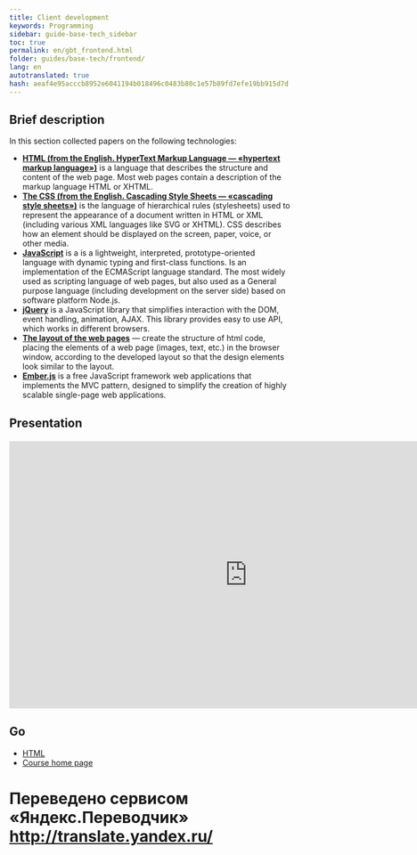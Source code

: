 ```yaml
--- 
title: Client development 
keywords: Programming 
sidebar: guide-base-tech_sidebar 
toc: true 
permalink: en/gbt_frontend.html 
folder: guides/base-tech/frontend/ 
lang: en 
autotranslated: true 
hash: aeaf4e95acccb8952e6041194b018496c0483b80c1e57b89fd7efe19bb915d7d 
--- 
```


## Brief description 

In this section collected papers on the following technologies: 

* [**HTML (from the English. HyperText Markup Language — «hypertext markup language»)**](gbt_html.html) is a language that describes the structure and content of the web page. Most web pages contain a description of the markup language HTML or XHTML. 
* [**The CSS (from the English. Cascading Style Sheets — «cascading style sheets»)**](gbt_css.html) is the language of hierarchical rules (stylesheets) used to represent the appearance of a document written in HTML or XML (including various XML languages like SVG or XHTML). CSS describes how an element should be displayed on the screen, paper, voice, or other media. 
* [**JavaScript**](gbt_javascript.html) is a is a lightweight, interpreted, prototype-oriented language with dynamic typing and first-class functions. Is an implementation of the ECMAScript language standard. The most widely used as scripting language of web pages, but also used as a General purpose language (including development on the server side) based on software platform Node.js. 
* [**jQuery**](gbt_jquery.html) is a JavaScript library that simplifies interaction with the DOM, event handling, animation, AJAX. This library provides easy to use API, which works in different browsers. 
* [**The layout of the web pages**](gbt_layout.html) — create the structure of html code, placing the elements of a web page (images, text, etc.) in the browser window, according to the developed layout so that the design elements look similar to the layout. 
* [**Ember.js**](gbt_emberjs.html) is a free JavaScript framework web applications that implements the MVC pattern, designed to simplify the creation of highly scalable single-page web applications. 

## Presentation 

<div class="thumb-wrap" style="margin-top: 20px; margin-bottom: 20px"> 
<iframe width="854" height="480" src="https://www.youtube.com/embed/Y_ftPixjeLk?list=PLlhqsC7hBaSezv_J4znt-NbFq4MCzcYzk" frameborder="0" allowfullscreen></iframe> 
</div> 

## Go 

* [HTML](gbt_html.html) 
* [Course home page](gbt_landing-page.html)


 # Переведено сервисом «Яндекс.Переводчик» http://translate.yandex.ru/
